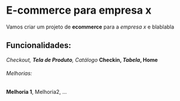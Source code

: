 # E-commerce para empresa x
Vamos criar um projeto de **ecommerce** para a *empresa x* e blablabla

## Funcionalidades:
_Checkout, **Tela de Produto**, Catálogo_
**Checkin, _Tabela_, Home**

###### Melhorias:
__Melhoria 1__, Melhoria2, ...